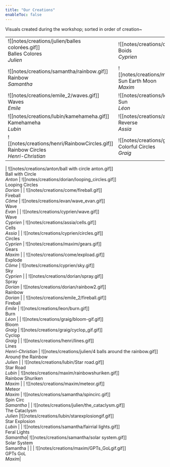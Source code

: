```yaml
---
title: "Our Creations"
enableToc: false
---
```

<style>
table, tr, td, th {
    border: none;
}
</style>

Visuals created during the workshop; sorted in order of creation~


|       |  |
| ----------- | ----------- |
| ![[notes/creations/julien/balles colorées.gif]]<br>Balles Colores<br>*Julien*      |  ![[notes/creations/cyprien/boids.gif]] <br>Boids<br>*Cyprien*       |
| ![[notes/creations/samantha/rainbow.gif]]<br>Rainbow<br>*Samantha*| ![[notes/creations/maxim/SunEarthMoon.gif]]<br>Sun Earth Moon<br>*Maxim*        |
| ![[notes/creations/emile_2/waves.gif]]<br>Waves<br>*Emile*   | ![[notes/creations/leon/sun.gif]]<br>Sun<br>*Léon*        |
| ![[notes/creations/lubin/kamehameha.gif]]<br>Kamehameha<br>*Lubin*   | ![[notes/creations/assia/reverse.gif]]<br>Reverse<br>*Assia*        |
| ![[notes/creations/henri/RainbowCircles.gif]]<br>Rainbow Circles<br>*Henri-Christian*   | ![[notes/creations/graig/colorful_circles.gif]]<br>Colorful Circles<br>*Graig*        |
| 
![[notes/creations/anton/ball with circle anton.gif]]<br>Ball with Circle<br>*Anton*   | ![[notes/creations/dorian/looping_circles.gif]]<br>Looping Circles<br>*Dorian*        |
| ![[notes/creations/come/fireball.gif]]<br>Fireball<br>*Côme*   | ![[notes/creations/evan/wave_evan.gif]]<br>Wave<br>*Evan*        |
| ![[notes/creations/cyprien/wave.gif]]<br>Wave<br>*Cyprien*   | ![[notes/creations/assia/cells.gif]]<br>Cells<br>*Assia*        |
| ![[notes/creations/cyprien/circles.gif]]<br>Circles<br>*Cyprien*   | ![[notes/creations/maxim/gears.gif]]<br>Gears<br>*Maxim*        |
| ![[notes/creations/come/expload.gif]]<br>Explode<br>*Côme*   | ![[notes/creations/cyprien/sky.gif]]<br>Sky<br>*Cyprien*        |
| ![[notes/creations/dorian/spray.gif]]<br>Spray<br>*Dorian*   | ![[notes/creations/dorian/rainbow2.gif]]<br>Rainbow<br>*Dorian*        |
| ![[notes/creations/emile_2/fireball.gif]]<br>Fireball<br>*Emile*   | ![[notes/creations/leon/burn.gif]]<br>Burn<br>*Léon*        |
| ![[notes/creations/graig/bloom-gif.gif]]<br>Bloom<br>*Graig* | ![[notes/creations/graig/cyclop_gif.gif]]<br>Cyclop<br>*Graig* |
| ![[notes/creations/henri/lines.gif]]<br>Lines<br>*Henri-Christian* |  ![[notes/creations/julien/4 balls around the rainbow.gif]]<br>Around the Rainbow<br>*Julien* |
| ![[notes/creations/lubin/Star road.gif]]<br>Star Road<br>*Lubin* | ![[notes/creations/maxim/rainbowshuriken.gif]]<br>Rainbow Shuriken<br>*Maxim*        |
| ![[notes/creations/maxim/meteor.gif]]<br>Meteor<br>*Maxim*   | ![[notes/creations/samantha/spincirc.gif]]<br>Spin Circ<br>*Samantha*        |
| ![[notes/creations/julien/the_cataclysm.gif]]<br>The Cataclysm<br>*Julien*  |![[notes/creations/lubin/starexplosiongif.gif]]<br>Star Explosion<br>*Lubin*        |
| ![[notes/creations/samantha/fairrial lights.gif]]<br>Feral Lights<br>*Samantha*| ![[notes/creations/samantha/solar system.gif]]<br>Solar System<br>Samantha |
| | ![[notes/creations/maxim/GPTs_GoLgif.gif]]<br>GPTs GoL<br>*Maxim*|


​​​













